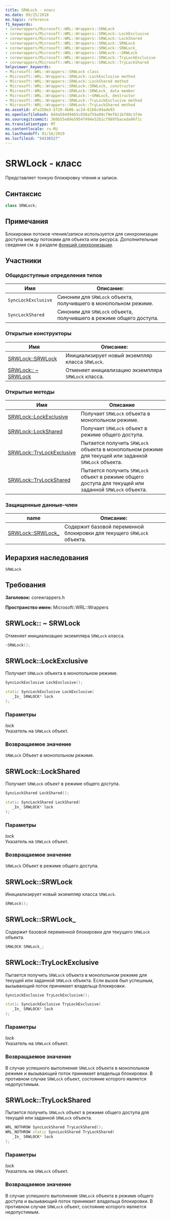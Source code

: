 ```yaml
---
title: SRWLock - класс
ms.date: 09/25/2018
ms.topic: reference
f1_keywords:
- corewrappers/Microsoft::WRL::Wrappers::SRWLock
- corewrappers/Microsoft::WRL::Wrappers::SRWLock::LockExclusive
- corewrappers/Microsoft::WRL::Wrappers::SRWLock::LockShared
- corewrappers/Microsoft::WRL::Wrappers::SRWLock::SRWLock
- corewrappers/Microsoft::WRL::Wrappers::SRWLock::SRWLock_
- corewrappers/Microsoft::WRL::Wrappers::SRWLock::~SRWLock
- corewrappers/Microsoft::WRL::Wrappers::SRWLock::TryLockExclusive
- corewrappers/Microsoft::WRL::Wrappers::SRWLock::TryLockShared
helpviewer_keywords:
- Microsoft::WRL::Wrappers::SRWLock class
- Microsoft::WRL::Wrappers::SRWLock::LockExclusive method
- Microsoft::WRL::Wrappers::SRWLock::LockShared method
- Microsoft::WRL::Wrappers::SRWLock::SRWLock, constructor
- Microsoft::WRL::Wrappers::SRWLock::SRWLock_ data member
- Microsoft::WRL::Wrappers::SRWLock::~SRWLock, destructor
- Microsoft::WRL::Wrappers::SRWLock::TryLockExclusive method
- Microsoft::WRL::Wrappers::SRWLock::TryLockShared method
ms.assetid: 4fa250e3-5f29-4b06-ac24-61b6c04ade93
ms.openlocfilehash: 6d4a504d9465c858af59a88cf0ef611bf88c3fde
ms.sourcegitcommit: 360b55e89e5954f494e52b1cf989fbaceda06f1c
ms.translationtype: MT
ms.contentlocale: ru-RU
ms.lasthandoff: 01/16/2019
ms.locfileid: "54336527"
---
```

# <a name="srwlock-class"></a>SRWLock - класс

Представляет тонкую блокировку чтения и записи.

## <a name="syntax"></a>Синтаксис

```cpp
class SRWLock;
```

## <a name="remarks"></a>Примечания

Блокировки потоков чтения/записи используется для синхронизации доступа между потоками для объекта или ресурса. Дополнительные сведения см. в разделе [функций синхронизации](/windows/desktop/Sync/synchronization-functions).

## <a name="members"></a>Участники

### <a name="public-typedefs"></a>Общедоступные определения типов

Имя                | Описание:
------------------- | -------------------------------------------------------------------
`SyncLockExclusive` | Синоним для `SRWLock` объекта, получившего в монопольном режиме.
`SyncLockShared`    | Синоним для `SRWLock` объекта, получившего в режиме общего доступа.

### <a name="public-constructors"></a>Открытые конструкторы

Имя                                     | Описание:
---------------------------------------- | --------------------------------------------------
[SRWLock::SRWLock](#srwlock-constructor) | Инициализирует новый экземпляр класса `SRWLock`.
[SRWLock:: ~ SRWLock](#tilde-srwlock)      | Отменяет инициализацию экземпляра `SRWLock` класса.

### <a name="public-methods"></a>Открытые методы

Имя                                           | Описание
---------------------------------------------- | -------------------------------------------------------------------------------------------------------
[SRWLock::LockExclusive](#lockexclusive)       | Получает `SRWLock` объекта в монопольном режиме.
[SRWLock::LockShared](#lockshared)             | Получает `SRWLock` объект в режиме общего доступа.
[SRWLock::TryLockExclusive](#trylockexclusive) | Пытается получить `SRWLock` объекта в монопольном режиме для текущей или заданной `SRWLock` объекта.
[SRWLock::TryLockShared](#trylockshared)       | Пытается получить `SRWLock` объект в режиме общего доступа для текущей или заданной `SRWLock` объекта.

### <a name="protected-data-member"></a>Защищенные данные-член

name                                      | Описание:
----------------------------------------- | -----------------------------------------------------------------------
[SRWLock::SRWLock_](#srwlock-data-member) | Содержит базовой переменной блокировки для текущего `SRWLock` объекта.

## <a name="inheritance-hierarchy"></a>Иерархия наследования

`SRWLock`

## <a name="requirements"></a>Требования

**Заголовок:** corewrappers.h

**Пространство имен:** Microsoft::WRL::Wrappers

## <a name="tilde-srwlock"></a>SRWLock:: ~ SRWLock

Отменяет инициализацию экземпляра `SRWLock` класса.

```cpp
~SRWLock();
```

## <a name="lockexclusive"></a>SRWLock::LockExclusive

Получает `SRWLock` объекта в монопольном режиме.

```cpp
SyncLockExclusive LockExclusive();

static SyncLockExclusive LockExclusive(
   _In_ SRWLOCK* lock
);
```

### <a name="parameters"></a>Параметры

*lock*<br/>
Указатель на `SRWLock` объект.

### <a name="return-value"></a>Возвращаемое значение

`SRWLock` Объект в монопольном режиме.

## <a name="lockshared"></a>SRWLock::LockShared

Получает `SRWLock` объект в режиме общего доступа.

```cpp
SyncLockShared LockShared();

static SyncLockShared LockShared(
   _In_ SRWLOCK* lock
);
```

### <a name="parameters"></a>Параметры

*lock*<br/>
Указатель на `SRWLock` объект.

### <a name="return-value"></a>Возвращаемое значение

`SRWLock` Объект в режиме общего доступа.

## <a name="srwlock-constructor"></a>SRWLock::SRWLock

Инициализирует новый экземпляр класса `SRWLock`.

```cpp
SRWLock();
```

## <a name="srwlock-data-member"></a>SRWLock::SRWLock_

Содержит базовой переменной блокировки для текущего `SRWLock` объекта.

```cpp
SRWLOCK SRWLock_;
```

## <a name="trylockexclusive"></a>SRWLock::TryLockExclusive

Пытается получить `SRWLock` объекта в монопольном режиме для текущей или заданной `SRWLock` объекта. Если вызов был успешным, вызывающий поток принимает владельца блокировки.

```cpp
SyncLockExclusive TryLockExclusive();

static SyncLockExclusive TryLockExclusive(
   _In_ SRWLOCK* lock
);
```

### <a name="parameters"></a>Параметры

*lock*<br/>
Указатель на `SRWLock` объект.

### <a name="return-value"></a>Возвращаемое значение

В случае успешного выполнения `SRWLock` объекта в монопольном режиме и вызывающий поток принимает владельца блокировки. В противном случае `SRWLock` объект, состояние которого является недопустимым.

## <a name="trylockshared"></a>SRWLock::TryLockShared

Пытается получить `SRWLock` объект в режиме общего доступа для текущей или заданной `SRWLock` объекта.

```cpp
WRL_NOTHROW SyncLockShared TryLockShared();
WRL_NOTHROW static SyncLockShared TryLockShared(
   _In_ SRWLOCK* lock
);
```

### <a name="parameters"></a>Параметры

*lock*<br/>
Указатель на `SRWLock` объект.

### <a name="return-value"></a>Возвращаемое значение

В случае успешного выполнения `SRWLock` объекта в режиме общего доступа и вызывающий поток принимает владельца блокировки. В противном случае `SRWLock` объект, состояние которого является недопустимым.
